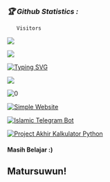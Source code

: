 <h3><b><i>🏆 Github Statistics :</i></b></h3>

       Visitors
 <img src="https://profile-counter.glitch.me/MarvellAlvin/count.svg" />
</p>

[![](https://img.shields.io/badge/Instagram-blue?logo=Instagram&logoColor=blue&labelColor=white)](https://www.instagram.com/marpell.xyz)

[![Typing SVG](https://readme-typing-svg.demolab.com?font=Fira+Code&pause=1000&vCenter=true&multiline=true&width=435&lines=Selamat+Datang)](https://git.io/typing-svg)

<p align="">
<img src="https://github-readme-stats.vercel.app/api?username=MarvellAlvin&show_icons=true&theme=radical&title_color=2de2df&text_color=fff&icon_color=2de2df">

![0](https://github-readme-stats.vercel.app/api/top-langs/?username=MarvellAlvin&theme=radical&title_color=2de2df&text_color=fff)

<a href="https://github.com/MarvellAlvin/MarvellAlvin.github.io"><img title="Simple Website" src="https://github-readme-stats.vercel.app/api/pin/?username=MarvellAlvin&repo=MarvellAlvin.github.io&theme=vision-friendly-dark"></a>

<a href="https://github.com/MarvellAlvin/Islamic-telegram-bot"><img title="Islamic Telegram Bot" src="https://github-readme-stats.vercel.app/api/pin/?username=MarvellAlvin&repo=Islamic-telegram-bot&theme=vision-friendly-dark"></a>

<a href="https://github.com/MarvellAlvin/Project-Akhir-Kalkulator-Python"><img title="Project Akhir Kalkulator Python" src="https://github-readme-stats.vercel.app/api/pin/?username=MarvellAlvin&repo=Project-Akhir-Kalkulator-Python&theme=vision-friendly-dark"></a>

#### Masih Belajar :)

## **Matursuwun!**
